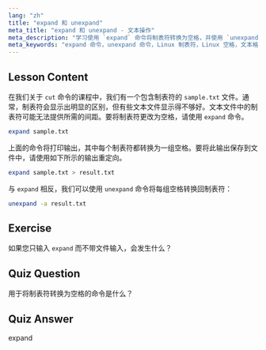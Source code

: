 ```yaml
---
lang: "zh"
title: "expand 和 unexpand"
meta_title: "expand 和 unexpand - 文本操作"
meta_description: "学习使用 `expand` 命令将制表符转换为空格，并使用 `unexpand` 命令将空格转换为制表符。通过本 Linux 教程改进文本文件格式。"
meta_keywords: "expand 命令，unexpand 命令，Linux 制表符，Linux 空格，文本格式化，Linux 教程，Linux 初学者，Linux 指南"
---
```


## Lesson Content

在我们关于 `cut` 命令的课程中，我们有一个包含制表符的 `sample.txt` 文件。通常，制表符会显示出明显的区别，但有些文本文件显示得不够好。文本文件中的制表符可能无法提供所需的间距。要将制表符更改为空格，请使用 `expand` 命令。

```bash
expand sample.txt
```

上面的命令将打印输出，其中每个制表符都转换为一组空格。要将此输出保存到文件中，请使用如下所示的输出重定向。

```bash
expand sample.txt > result.txt
```

与 `expand` 相反，我们可以使用 `unexpand` 命令将每组空格转换回制表符：

```bash
unexpand -a result.txt
```

## Exercise

如果您只输入 `expand` 而不带文件输入，会发生什么？

## Quiz Question

用于将制表符转换为空格的命令是什么？

## Quiz Answer

expand
